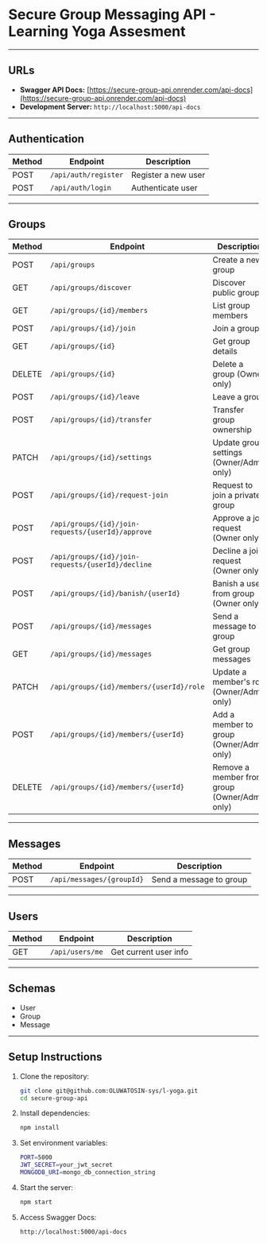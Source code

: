 # Secure Group Messaging API - Learning Yoga Assesment
---

## URLs

- **Swagger API Docs:** [https://secure-group-api.onrender.com/api-docs](https://secure-group-api.onrender.com/api-docs)  
- **Development Server:** `http://localhost:5000/api-docs`

---

## Authentication

| Method | Endpoint             | Description          |
|--------|----------------------|----------------------|
| POST   | `/api/auth/register` | Register a new user  |
| POST   | `/api/auth/login`    | Authenticate user    |

---

## Groups

| Method | Endpoint                                    | Description                          |
|--------|---------------------------------------------|------------------------------------|
| POST   | `/api/groups`                               | Create a new group                  |
| GET    | `/api/groups/discover`                      | Discover public groups              |
| GET    | `/api/groups/{id}/members`                  | List group members                  |
| POST   | `/api/groups/{id}/join`                     | Join a group                       |
| GET    | `/api/groups/{id}`                          | Get group details                   |
| DELETE | `/api/groups/{id}`                          | Delete a group (Owner only)         |
| POST   | `/api/groups/{id}/leave`                    | Leave a group                      |
| POST   | `/api/groups/{id}/transfer`                 | Transfer group ownership            |
| PATCH  | `/api/groups/{id}/settings`                 | Update group settings (Owner/Admin only) |
| POST   | `/api/groups/{id}/request-join`             | Request to join a private group     |
| POST   | `/api/groups/{id}/join-requests/{userId}/approve` | Approve a join request (Owner only)  |
| POST   | `/api/groups/{id}/join-requests/{userId}/decline` | Decline a join request (Owner only)  |
| POST   | `/api/groups/{id}/banish/{userId}`          | Banish a user from group (Owner only)|
| POST   | `/api/groups/{id}/messages`                  | Send a message to group             |
| GET    | `/api/groups/{id}/messages`                  | Get group messages                  |
| PATCH  | `/api/groups/{id}/members/{userId}/role`    | Update a member's role (Owner/Admin only) |
| POST   | `/api/groups/{id}/members/{userId}`          | Add a member to group (Owner/Admin only)  |
| DELETE | `/api/groups/{id}/members/{userId}`          | Remove a member from group (Owner/Admin only) |

---

## Messages

| Method | Endpoint                 | Description            |
|--------|--------------------------|------------------------|
| POST   | `/api/messages/{groupId}`| Send a message to group|

---

## Users

| Method | Endpoint         | Description           |
|--------|------------------|-----------------------|
| GET    | `/api/users/me`  | Get current user info |

---

## Schemas

- User  
- Group  
- Message

---

## Setup Instructions

1. Clone the repository:

   ```bash
   git clone git@github.com:OLUWATOSIN-sys/l-yoga.git
   cd secure-group-api

2. Install dependencies:
   
   ```bash
   npm install

3. Set environment variables:

   ```bash
   PORT=5000
   JWT_SECRET=your_jwt_secret
   MONGODB_URI=mongo_db_connection_string


4. Start the server:

   ```bash
   npm start

5. Access Swagger Docs:
   ```bash
   http://localhost:5000/api-docs
   
